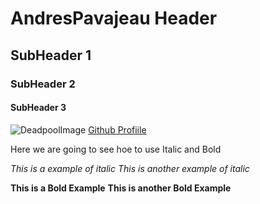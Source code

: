 # AndresPavajeau Header
## SubHeader 1
### SubHeader 2
#### SubHeader 3
![DeadpoolImage](https://prod-ripcut-delivery.disney-plus.net/v1/variant/disney/D63B8E14B5C129B4557C0F7C3E0111410739182F02CC6706F99111AF35082048/scale?width=1200&aspectRatio=1.78&format=jpeg)
[Github Profiile](https://github.com/AndresPavajeau)

Here we are going to see hoe to use Italic and Bold

*This is a example of italic*
_This is another example of italic_

**This is a Bold Example**
__This is another Bold Example__

